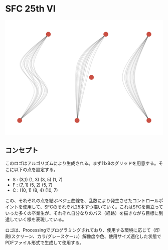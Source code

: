 # SFC 25th VI

![](https://raw.githubusercontent.com/tado/SFC25th/master/25th.png)

## コンセプト

このロゴはアルゴリズムにより生成される。まず11x8のグリッドを用意する。そこに以下の点を設定する。

- S : (3,1) (1, 3) (3, 5) (1, 7)
- F : (7, 1) (5, 2) (5, 7)
- C : (10, 1) (8, 4) (10, 7)

この、それぞれの点を結ぶベジェ曲線を、乱数により発生させたコントロールポイントを使用して、SFCのそれぞれ25本ずつ描いていく。これはSFCを巣立っていった多くの卒業生が、それぞれ自分なりのパス（経路）を描きながら目標に到達していく様を表現している。

ロゴは、Processingでプログラミングされており、使用する環境に応じて（印刷/スクリーン、カラ/グレースケール）解像度や色、使用サイズ適化した状態でPDFファイル形式で生成して使用する。


